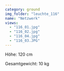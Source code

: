 ```yaml
---
category: ground
img_folder: "leuchte_116"
name: "Netzwerk"
views:
  - "116_01.jpg"
  - "116_02.jpg"
  - "116_04.jpg"
  - "116_03.JPG"
---
```


Höhe: 120 cm

Gesamtgewicht: 10 kg
